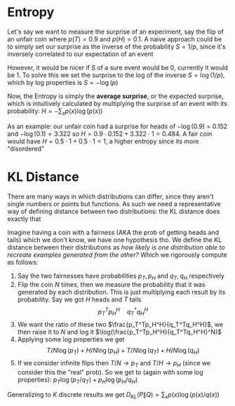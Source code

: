 # Entropy

Let's say we want to measure the surprise of an experiment, say the flip of an unfair coin where $p(T) = 0.9$ and $p(H) = 0.1$. A naive approach could be to simply set our surprise as the inverse of the probability $S = 1/p$, since it's inversely correlated to our expectation of an event

However, it would be nicer if $S$ of a sure event would be $0$, currently it would be $1$. To solve this we set the surprise to the log of the inverse $S = \log(1/p)$, which by log properties is $S = -\log(p)$

Now, the Entropy is simply the **average surprise**, or the expected surprise, which is intuitively calculated by multiplying the surprise of an event with its probability: $H = -\sum_x p(x)\log(p(x))$ 

As an example: our unfair coin had a surprise for heads of $-\log(0.9)$ = 0.152 and $-\log(0.1) = 3.322$ so $H = 0.9\cdot 0.152 + 3.322\cdot 1 = 0.484$. A fair coin would have $H = 0.5\cdot 1 + 0.5\cdot 1 = 1$, a higher entropy since its more "disordered"
# KL Distance

There are many ways in which distributions can differ, since they aren't single numbers or points but functions. As such we need a representative way of defining distance between two distributions: the KL distance does exactly that

Imagine having a coin with a fairness (AKA the prob of getting heads and tails) which we don't know, we have one hypothesis tho. We define the KL distance between their distributions as *how likely is one distribution able to recreate examples generated from the other?* Which we rigorously compute as follows:
1. Say the two fairnesses have probabilities $p_T,p_H$ and $q_T,q_H$ respectively
2. Flip the coin $N$ times, then we measure the probability that it was generated by each distribution. This is just multiplying each result by its probability. Say we got $H$ heads and $T$ tails$$
p_T^Tp_H^H\quad q_T^*q_H^H
$$
3. We want the ratio of these two $\frac{p_T^Tp_H^H}{q_T^Tq_H^H}$, we then raise it to $N$ and log it $\log(\frac{p_T^Tp_H^H}{q_T^Tq_H^H}^N)$
4. Applying some log properties we get $$T/N\log(p_T)+H/N\log(p_H)+T/N\log(q_T)+H/N\log(q_H)$$
5. If we consider infinite flips then $T/N \to p_T$ and $T/H \to p_H$ (since we consider this the "real" prob). So we get to (again with some log properties): $p_T\log(p_T/q_T)+p_H\log(p_H/q_H)$

Generalizing to $K$ discrete results we get $D_{KL}(P\|Q) = \sum_x p(x)\log(p(x)/q(x))$ 

